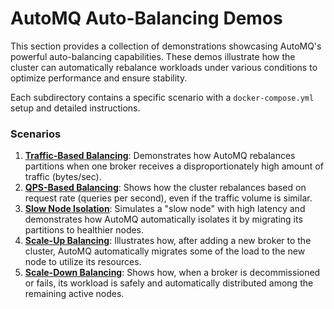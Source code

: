 # AutoMQ Auto-Balancing Demos

This section provides a collection of demonstrations showcasing AutoMQ's powerful auto-balancing capabilities. These demos illustrate how the cluster can automatically rebalance workloads under various conditions to optimize performance and ensure stability.

Each subdirectory contains a specific scenario with a `docker-compose.yml` setup and detailed instructions.

### Scenarios

1.  **[Traffic-Based Balancing](./traffic-based/)**: Demonstrates how AutoMQ rebalances partitions when one broker receives a disproportionately high amount of traffic (bytes/sec).
2.  **[QPS-Based Balancing](./qps-based/)**: Shows how the cluster rebalances based on request rate (queries per second), even if the traffic volume is similar.
3.  **[Slow Node Isolation](./slow-node-isolation/)**: Simulates a "slow node" with high latency and demonstrates how AutoMQ automatically isolates it by migrating its partitions to healthier nodes.
4.  **[Scale-Up Balancing](./scale-up/)**: Illustrates how, after adding a new broker to the cluster, AutoMQ automatically migrates some of the load to the new node to utilize its resources.
5.  **[Scale-Down Balancing](./scale-down/)**: Shows how, when a broker is decommissioned or fails, its workload is safely and automatically distributed among the remaining active nodes.
